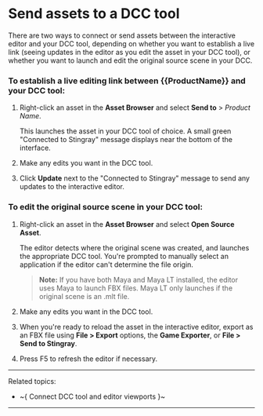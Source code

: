 # Send assets to a DCC tool

There are two ways to connect or send assets between the interactive editor and your DCC tool, depending on whether you want to establish a live link (seeing updates in the editor as you edit the asset in your DCC tool), or whether you want to launch and edit the original source scene in your DCC.

### To establish a live editing link between {{ProductName}} and your DCC tool:

1. Right-click an asset in the **Asset Browser** and select **Send to** > *Product Name*.

	This launches the asset in your DCC tool of choice. A small green "Connected to Stingray" message displays near the bottom of the interface.

2. Make any edits you want in the DCC tool.

3. Click **Update** next to the "Connected to Stingray" message to send any updates to the interactive editor.

### To edit the original source scene in your DCC tool:

1. Right-click an asset in the **Asset Browser** and select **Open Source Asset**.

	The editor detects where the original scene was created, and launches the appropriate DCC tool. You're prompted to manually select an application if the editor can't determine the file origin.

	>	**Note:** If you have both Maya and Maya LT installed, the editor uses Maya to launch FBX files. Maya LT only launches if the original scene is an .mlt file.

2. Make any edits you want in the DCC tool.

3. When you're ready to reload the asset in the interactive editor, export as an FBX file using **File > Export** options, the **Game Exporter**, or **File > Send to Stingray**.

4. Press F5 to refresh the editor if necessary.

---
Related topics:
- ~{ Connect DCC tool and editor viewports }~
---
